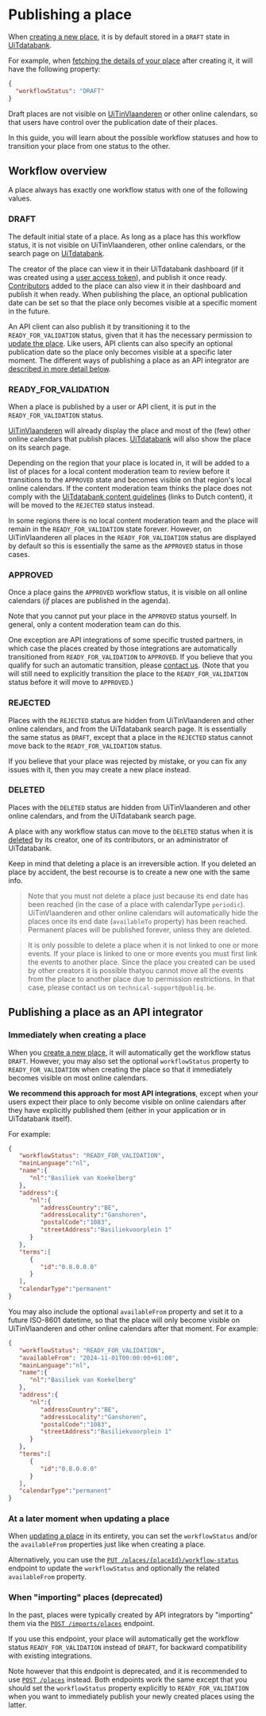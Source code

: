 # Publishing a place

When [creating a new place](./create.md), it is by default stored in a `DRAFT` state in [UiTdatabank](https://www.uitdatabank.be). 

For example, when [fetching the details of your place](/reference/entry.json/paths/~1places~1{placeId}/get) after creating it, it will have the following property:

```json
{
  "workflowStatus": "DRAFT"
}
```

Draft places are not visible on [UiTinVlaanderen](https://www.uitinvlaanderen.be) or other online calendars, so that users have control over the publication date of their places.

In this guide, you will learn about the possible workflow statuses and how to transition your place from one status to the other.

## Workflow overview

A place always has exactly one workflow status with one of the following values.

### DRAFT

The default initial state of a place. As long as a place has this workflow status, it is not visible on UiTinVlaanderen, other online calendars, or the search page on [UiTdatabank](https://www.uitdatabank.be).

The creator of the place can view it in their UiTdatabank dashboard (if it was created using a [user access token](https://docs.publiq.be/docs/authentication/methods/user-access-token)), and publish it once ready. [Contributors](../shared/contributors.md) added to the place can also view it in their dashboard and publish it when ready. When publishing the place, an optional publication date can be set so that the place only becomes visible at a specific moment in the future.

An API client can also publish it by transitioning it to the `READY_FOR_VALIDATION` status, given that it has the necessary permission to [update the place](./update.md). Like users, API clients can also specify an optional publication date so the place only becomes visible at a specific later moment. The different ways of publishing a place as an API integrator are [described in more detail below](#publishing-an-place-as-an-api-integrator).

### READY_FOR_VALIDATION

When a place is published by a user or API client, it is put in the `READY_FOR_VALIDATION` status.

[UiTinVlaanderen](https://www.uitinvlaanderen.be) will already display the place and most of the (few) other online calendars that publish places.
[UiTdatabank](https://www.uitdatabank.be) will also show the place on its search page.

Depending on the region that your place is located in, it will be added to a list of places for a local content moderation team to review before it transitions to the `APPROVED` state and becomes visible on that region's local online calendars. If the content moderation team thinks the place does not comply with the [UiTdatabank content guidelines](https://helpdesk.publiq.be/hc/nl/articles/360008702459-Welke-activiteiten-mag-ik-invoeren-in-UiTdatabank-) (links to Dutch content), it will be moved to the `REJECTED` status instead.

In some regions there is no local content moderation team and the place will remain in the `READY_FOR_VALIDATION` state forever. However, on UiTinVlaanderen all places in the `READY_FOR_VALIDATION` status are displayed by default so this is essentially the same as the `APPROVED` status in those cases.

### APPROVED

Once a place gains the `APPROVED` workflow status, it is visible on all online calendars (_if_ places are published in the agenda).

Note that you cannot put your place in the `APPROVED` status yourself. In general, only a content moderation team can do this.

One exception are API integrations of some specific trusted partners, in which case the places created by those integrations are automatically transitioned from `READY_FOR_VALIDATION` to `APPROVED`. If you believe that you qualify for such an automatic transition, please [contact us](https://docs.publiq.be/#contact-us). (Note that you will still need to explicitly transition the place to the `READY_FOR_VALIDATION` status before it will move to `APPROVED`.)

### REJECTED

Places with the `REJECTED` status are hidden from UiTinVlaanderen and other online calendars, and from the UiTdatabank search page. It is essentially the same status as `DRAFT`, except that a place in the `REJECTED` status cannot move back to the `READY_FOR_VALIDATION` status.

If you believe that your place was rejected by mistake, or you can fix any issues with it, then you may create a new place instead.

### DELETED

Places with the `DELETED` status are hidden from UiTinVlaanderen and other online calendars, and from the UiTdatabank search page.

A place with any workflow status can move to the `DELETED` status when it is [deleted](./delete.md) by its creator, one of its contributors, or an administrator of UiTdatabank.

Keep in mind that deleting a place is an irreversible action. If you deleted an place by accident, the best recourse is to create a new one with the same info.

> Note that you must not delete a place just because its end date has been reached (in the case of a place with calendarType `periodic`). UiTinVlaanderen and other online calendars will automatically hide the places once its end date (`availableTo` property) has been reached. Permanent places will be published forever, unless they are deleted.

<!-- theme: warning -->
> It is only possible to delete a place when it is not linked to one or more events. If your place is linked to one or more events you must first link the events to another place. Since the place you created can be used by other creators it is possible thatyou cannot move all the events from the place to another place due to permission restrictions. In that case, please contact us on `technical-support@publiq.be`.

## Publishing a place as an API integrator

### Immediately when creating a place

When you [create a new place](./create.md), it will automatically get the workflow status `DRAFT`. However, you may also set the optional `workflowStatus` property to `READY_FOR_VALIDATION` when creating the place so that it immediately becomes visible on most online calendars.

**We recommend this approach for most API integrations**, except when your users expect their place to only become visible on online calendars after they have explicitly published them (either in your application or in UiTdatabank itself).

For example:
```json
{
   "workflowStatus": "READY_FOR_VALIDATION",
   "mainLanguage":"nl",
   "name":{
      "nl":"Basiliek van Koekelberg"
   },
   "address":{
      "nl":{
         "addressCountry":"BE",
         "addressLocality":"Ganshoren",
         "postalCode":"1083",
         "streetAddress":"Basiliekvoorplein 1"
      }
   },
   "terms":[
      {
         "id":"0.8.0.0.0"
      }
   ],
   "calendarType":"permanent"
}
```

You may also include the optional `availableFrom` property and set it to a future ISO-8601 datetime, so that the place will only become visible on UiTinVlaanderen and other online calendars after that moment. For example:

```json
{
   "workflowStatus": "READY_FOR_VALIDATION",
   "availableFrom": "2024-11-01T00:00:00+01:00",
   "mainLanguage":"nl",
   "name":{
      "nl":"Basiliek van Koekelberg"
   },
   "address":{
      "nl":{
         "addressCountry":"BE",
         "addressLocality":"Ganshoren",
         "postalCode":"1083",
         "streetAddress":"Basiliekvoorplein 1"
      }
   },
   "terms":[
      {
         "id":"0.8.0.0.0"
      }
   ],
   "calendarType":"permanent"
}
```

### At a later moment when updating a place

When [updating a place](./update.md) in its entirety, you can set the `workflowStatus` and/or the `availableFrom` properties just like when creating a place.

Alternatively, you can use the [`PUT /places/{placeId}/workflow-status`](/reference/entry.json/paths/~1places~1{placeId}~1workflow-status/put) endpoint to update the `workflowStatus` and optionally the related `availableFrom` property.

### When "importing" places (deprecated)

In the past, places were typically created by API integrators by "importing" them via the [`POST /imports/places`](/reference/entry.json/paths/~1imports~1places/post) endpoint.

If you use this endpoint, your place will automatically get the workflow status `READY_FOR_VALIDATION` instead of `DRAFT`, for backward compatibility with existing integrations.

Note however that this endpoint is deprecated, and it is recommended to use [`POST /places`](/reference/entry.json/paths/~1places/post) instead. Both endpoints work the same except that you should set the `workflowStatus` property explicitly to `READY_FOR_VALIDATION` when you want to immediately publish your newly created places using the latter.
